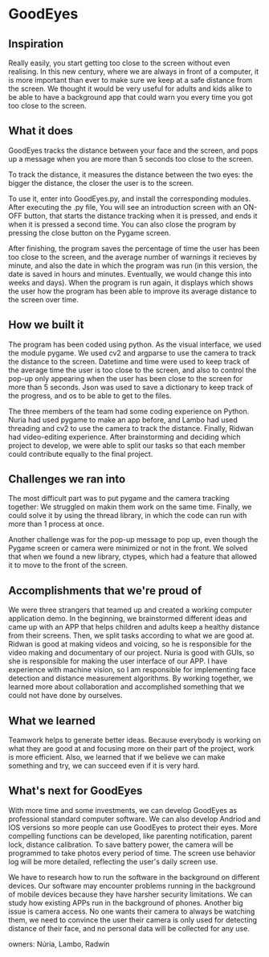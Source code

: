 # GoodEyes


## Inspiration
Really easily, you start getting too close to the screen without even realising. In this new century, where we are always in front of a computer, it is more important than ever to make sure we keep at a safe distance from the screen. We thought it would be very useful for adults and kids alike to be able to have a background app that could warn you every time you got too close to the screen. 

## What it does
GoodEyes tracks the distance between your face and the screen, and pops up a message when you are more than 5 seconds too close to the screen.

To track the distance, it measures the distance between the two eyes: the bigger the distance, the closer the user is to the screen.

To use it, enter into GoodEyes.py, and install the corresponding modules. After executing the .py file, You will see an introduction screen with an ON-OFF button, that starts the distance tracking when it is pressed, and ends it when it is pressed a second time. You can also close the program by pressing the close button on the Pygame screen.

After finishing, the program saves the percentage of time the user has been too close to the screen, and the average number of warnings it recieves by minute, and also the date in which the program was run (in this version, the date is saved in hours and minutes. Eventually, we would change this into weeks and days). When the program is run again, it displays which shows the user how the program has been able to improve its average distance to the screen over time.

## How we built it
The program has been coded using python. As the visual interface, we used the module pygame. We used cv2 and argparse to use the camera to track the distance to the screen. Datetime and time were used to keep track of the average time the user is too close to the screen, and also to control the pop-up only appearing when the user has been close to the screen for more than 5 seconds. Json was used to save a dictionary to keep track of the progress, and os to be able to get to the files. 

The three members of the team had some coding experience on Python. Nuria had used pygame to make an app before, and Lambo had used threading and cv2 to use the camera to track the distance. Finally, Ridwan had video-editing experience. After brainstorming and deciding which project to develop, we were able to split our tasks so that each member could contribute equally to the final project.

## Challenges we ran into
The most difficult part was to put pygame and the camera tracking together: We struggled on makin them work on the same time. Finally, we could solve it by using the thread library, in which the code can run with more than 1 process at once.

Another challenge was for the pop-up message to pop up, even though the Pygame screen or camera were minimized or not in the front. We solved that when we found a new library, ctypes, which had a feature that allowed it to move to the front of the screen.

## Accomplishments that we're proud of
We were three strangers that teamed up and created a working computer application demo. In the beginning, we brainstormed different ideas and came up with an APP that helps children and adults keep a healthy distance from their screens. Then, we split tasks according to what we are good at. Ridwan is good at making videos and voicing, so he is responsible for the video making and documentary of our project. Nuria is good with GUIs, so she is responsible for making the user interface of our APP. I have experience with machine vision, so I am responsible for implementing face detection and distance measurement algorithms. By working together, we learned more about collaboration and accomplished something that we could not have done by ourselves.

## What we learned
Teamwork helps to generate better ideas. Because everybody is working on what they are good at and focusing more on their part of the project, work is more efficient. Also, we learned that if we believe we can make something and try, we can succeed even if it is very hard.

## What's next for GoodEyes
With more time and some investments, we can develop GoodEyes as professional standard computer software. We can also develop Andriod and IOS versions so more people can use GoodEyes to protect their eyes. More compelling functions can be developed, like parenting notification, parent lock, distance calibration. To save battery power, the camera will be programmed to take photos every period of time. The screen use behavior log will be more detailed, reflecting the user's daily screen use. 

We have to research how to run the software in the background on different devices. Our software may encounter problems running in the background of mobile devices because they have harsher security limitations. We can study how existing APPs run in the background of phones. Another big issue is camera access. No one wants their camera to always be watching them, we need to convince the user their camera is only used for detecting distance of their face, and no personal data will be collected for any use.

owners: Núria, Lambo, Radwin

